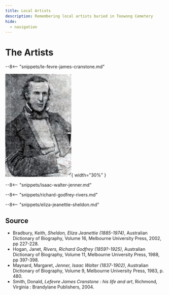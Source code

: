 ```yaml
---
title: Local Artists
description: Remembering local artists buried in Toowong Cemetery
hide:
  - navigation
---
```


# The Artists 

<!--

???+ directions "Directions" 

    - walking directions
    
    ![image of headstone](le-fevre-james-cranstone-headstone.jpg)

-->

--8<-- "snippets/le-fevre-james-cranstone.md"

![Le Fevre James Cranstone](../assets/le-fevre-james-cranstone.jpg){ width="30%" }  

<!--

??? directions "Directions" 

    - walking directions
    
    ![Isaac Walter Jenner's headstone](isaac-walter-jenner.jpg)

-->

--8<-- "snippets/isaac-walter-jenner.md"

<!--

??? directions "Directions" 

    - walking directions
    
    ![Richard Godfrey Rivers headstone ](richard-godfrey-rivers.jpg)    
-->

--8<-- "snippets/richard-godfrey-rivers.md"

<!--

??? directions "Directions" 

    - walking directions
    
    ![Sheldon headstone](eliza-and-edwin-sheldon.jpg)   

-->

--8<-- "snippets/eliza-jeanettie-sheldon.md"

<!--

??? directions "Directions" 

    - walking directions back to the start

-->

## Source

- Bradbury, Keith, *Sheldon, Eliza Jeanettie (1885-1974)*, Australian Dictionary of Biography, Volume 16, Melbourne University Press, 2002, pp 227-228.
- Hogan, Janet, *Rivers, Richard Godfrey (1859?-1925)*, Australian Dictionary of Biography, Volume 11, Melbourne University Press, 1988, pp 397-398.
- Maynard, Margaret, *Jenner, Isaac Walter (1837-1902)*, Australian Dictionary of Biography, Volume 9, Melbourne University Press, 1983, p. 480.
- Smith, Donald, *Lefevre James Cranstone : his life and art*, Richmond, Virginia : Brandylane Publishers, 2004.

<!--
<div class="noprint" markdown="1">
## Brochure

**[Download this walk](../assets/guides/artists.pdf)** - designed to be printed and folded in half to make an A5 brochure.

</div>
-->
